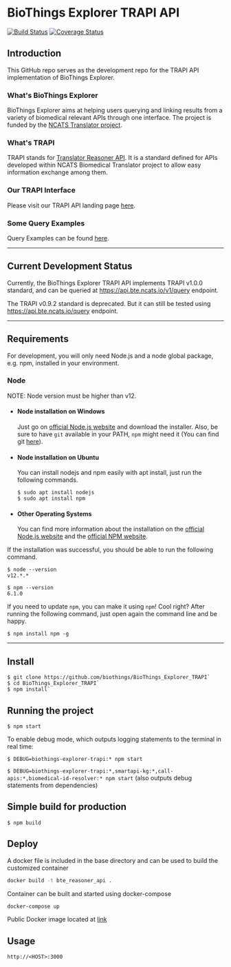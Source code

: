 # BioThings Explorer TRAPI API
[![Build Status](https://travis-ci.com/kevinxin90/BioThings_Explorer_TRAPI.svg?branch=master)](https://travis-ci.com/kevinxin90/BioThings_Explorer_TRAPI)
[![Coverage Status](https://coveralls.io/repos/github/biothings/BioThings_Explorer_TRAPI/badge.svg?branch=master)](https://coveralls.io/github/biothings/BioThings_Explorer_TRAPI?branch=master)

## Introduction

This GitHub repo serves as the development repo for the TRAPI API implementation of BioThings Explorer.

### What's BioThings Explorer

BioThings Explorer aims at helping users querying and linking results from a variety of biomedical relevant APIs through one interface. The project is funded by the [NCATS Translator project](https://ncats.nih.gov/translator).

### What's TRAPI

TRAPI stands for [Translator Reasoner API](https://github.com/NCATSTranslator/ReasonerAPI). It is a standard defined for APIs developed within NCATS Biomedical Translator project to allow easy information exchange among them.

### Our TRAPI Interface

Please visit our TRAPI API landing page [here](http://bte_trapi.smart-api.info/).


### Some Query Examples

Query Examples can be found [here](https://github.com/kevinxin90/BioThings_Explorer_TRAPI/tree/master/examples).

---


## Current Development Status

Currently, the BioThings Explorer TRAPI API implements TRAPI v1.0.0 standard, and can be queried at https://api.bte.ncats.io/v1/query endpoint.


The TRAPI v0.9.2 standard is deprecated. But it can still be tested using https://api.bte.ncats.io/query endpoint.

---

## Requirements

For development, you will only need Node.js and a node global package, e.g. npm, installed in your environment.

### Node

NOTE: Node version must be higher than v12.


- #### Node installation on Windows

  Just go on [official Node.js website](https://nodejs.org/) and download the installer.
Also, be sure to have `git` available in your PATH, `npm` might need it (You can find git [here](https://git-scm.com/)).

- #### Node installation on Ubuntu

  You can install nodejs and npm easily with apt install, just run the following commands.

      $ sudo apt install nodejs
      $ sudo apt install npm

- #### Other Operating Systems

  You can find more information about the installation on the [official Node.js website](https://nodejs.org/) and the [official NPM website](https://npmjs.org/).

If the installation was successful, you should be able to run the following command.

    $ node --version
    v12.*.*

    $ npm --version
    6.1.0

If you need to update `npm`, you can make it using `npm`! Cool right? After running the following command, just open again the command line and be happy.

`$ npm install npm -g`

---

## Install

    $ git clone https://github.com/biothings/BioThings_Explorer_TRAPI`
    $ cd BioThings_Explorer_TRAPI`
    $ npm install`


## Running the project

    $ npm start

To enable debug mode, which outputs logging statements to the terminal in real time:

`$ DEBUG=biothings-explorer-trapi:* npm start`

`$ DEBUG=biothings-explorer-trapi:*,smartapi-kg:*,call-apis:*,biomedical-id-resolver:* npm start` (also outputs debug statements from dependencies)

## Simple build for production

    $ npm build

## Deploy

A docker file is included in the base directory and can be used to build the customized container

```bash
docker build -t bte_reasoner_api .
```

Container can be built and started using docker-compose

```bash
docker-compose up
```

Public Docker image located at [link](https://hub.docker.com/repository/docker/biothings/bte_reasoner_api)

## Usage

`http://<HOST>:3000`
